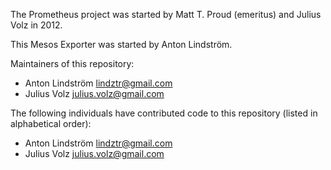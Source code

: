 The Prometheus project was started by Matt T. Proud (emeritus) and
Julius Volz in 2012.

This Mesos Exporter was started by Anton Lindström.

Maintainers of this repository:

* Anton Lindström <lindztr@gmail.com>
* Julius Volz <julius.volz@gmail.com>

The following individuals have contributed code to this repository
(listed in alphabetical order):

* Anton Lindström <lindztr@gmail.com>
* Julius Volz <julius.volz@gmail.com>
